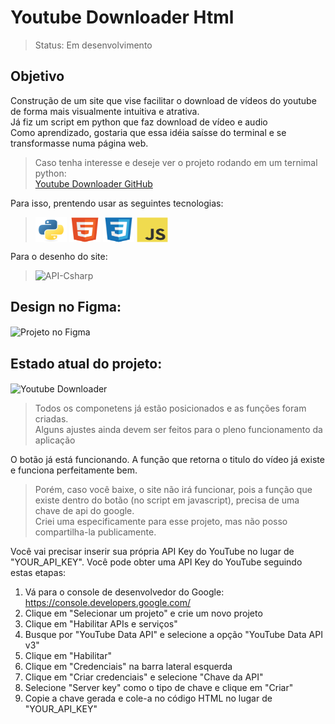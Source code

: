 # Youtube Downloader Html

> Status: Em desenvolvimento

## Objetivo

Construção de um site que vise facilitar o download de vídeos do youtube de forma mais visualmente intuitiva e atrativa.<br>
Já fiz um script em python que faz download de vídeo e audio<br>
Como aprendizado, gostaria que essa idéia saísse do terminal e se transformasse numa página web.<br>
> Caso tenha interesse e deseje ver o projeto rodando em um ternimal python:<br>
> <a href = "https://github.com/JhonatanLop/Youtube-Download" title="Youtube Downloader Python Terminal">
    Youtube Downloader GitHub
    </a>

Para isso, prentendo usar as seguintes tecnologias:<br>
> <img align="center" alt="Python" height="40" width="50" src="https://raw.githubusercontent.com/devicons/devicon/master/icons/python/python-original.svg">
> <img align="center" alt="HTML" height="40" width="50" src="https://raw.githubusercontent.com/devicons/devicon/master/icons/html5/html5-original.svg">
> <img align="center" alt="CSS" height="40" width="50" src="https://raw.githubusercontent.com/devicons/devicon/master/icons/css3/css3-original.svg">
> <img align="center" alt="Javascript" height="40" width="50" src="https://github.com/devicons/devicon/blob/master/icons/javascript/javascript-original.svg">

Para o desenho do site:<br>
> <img alt="API-Csharp" height="40" width="50" src="https://api.iconify.design/ph/figma-logo-light.svg?color=%23ff4000&width=40&height=50"/>

<!-- ## Link para o site

### <a href = "http://127.0.0.1:5500/index.html" title="Youtube Downloader"> ***Youtube Downloader*** </a>

Caso o link não esteja funcionando, entre em contato.<br>
<a href="mailto:jhooliveira.lopes@gmail.com?subject=Site apresenta mau funcionamento" title="Você será redirecionado para uma página para contatar o suporte">Envie um e-mail para o suporte</a> -->

## Design no Figma:
<img align="center" alt="Projeto no Figma" height="800px" width="auto" src="https://imgcloud.s3.us-east-1.wasabisys.com/6jq4iiWgdw.png">


## Estado atual do projeto:
<img align="center" alt="Youtube Downloader" height="800px" width="auto" src="https://imgcloud.s3.us-east-1.wasabisys.com/Hw4bqrk7wP.png">

> Todos os componetens já estão posicionados e as funções foram criadas.<br>
> Alguns ajustes ainda devem ser feitos para o pleno funcionamento da aplicação
> 

O botão já está funcionando. A função que retorna o titulo do vídeo já existe e funciona perfeitamente bem.<br>

> Porém, caso você baixe, o site não irá funcionar, pois a função que existe dentro do botão (no script em javascript), precisa de uma chave de api do google.<br>
> Criei uma especificamente para esse projeto, mas não posso compartilha-la publicamente.<br>

<p>
Você vai precisar inserir sua própria API Key do YouTube no lugar de "YOUR_API_KEY". Você pode obter uma API Key do YouTube seguindo estas etapas:
</p>

1. Vá para o console de desenvolvedor do Google: https://console.developers.google.com/
2. Clique em "Selecionar um projeto" e crie um novo projeto
3. Clique em "Habilitar APIs e serviços"
4. Busque por "YouTube Data API" e selecione a opção "YouTube Data API v3"
5. Clique em "Habilitar"
6. Clique em "Credenciais" na barra lateral esquerda
7. Clique em "Criar credenciais" e selecione "Chave da API"
8. Selecione "Server key" como o tipo de chave e clique em "Criar"
9. Copie a chave gerada e cole-a no código HTML no lugar de "YOUR_API_KEY"
